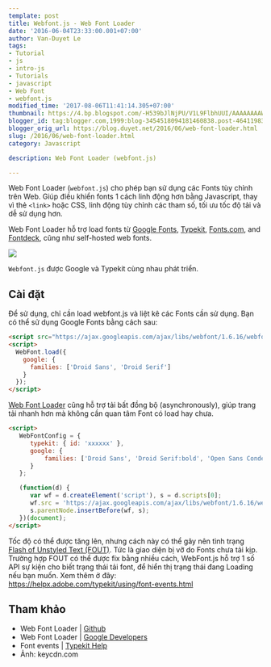 ```yaml
---
template: post
title: Webfont.js - Web Font Loader
date: '2016-06-04T23:33:00.001+07:00'
author: Van-Duyet Le
tags:
- Tutorial
- js
- intro-js
- Tutorials
- javascript
- Web Font
- webfont.js
modified_time: '2017-08-06T11:41:14.305+07:00'
thumbnail: https://4.bp.blogspot.com/-H539bJlNjPU/V1L9FlbhUUI/AAAAAAAAW_E/W_wtHvUOpbgR0ke51a_6F0tkAHvq54drgCK4B/s1600/web-font-performance.png
blogger_id: tag:blogger.com,1999:blog-3454518094181460838.post-4641198387186010113
blogger_orig_url: https://blog.duyet.net/2016/06/web-font-loader.html
slug: /2016/06/web-font-loader.html
category: Javascript

description: Web Font Loader (webfont.js) 

---
```


Web Font Loader (`webfont.js`) cho phép bạn sử dụng các Fonts tùy chỉnh trên Web. Giúp điều khiển fonts 1 cách linh động hơn bằng Javascript, thay vì thẻ `<link>` hoặc CSS, linh động tùy chỉnh các tham số, tối ưu tốc độ tải và dễ sử dụng hơn.

Web Font Loader hỗ trợ load fonts từ [Google Fonts](http://www.google.com/fonts/), [Typekit](http://www.typekit.com/), [Fonts.com](http://fonts.com/), and [Fontdeck](http://fontdeck.com/), cũng như self-hosted web fonts.

[![](https://4.bp.blogspot.com/-H539bJlNjPU/V1L9FlbhUUI/AAAAAAAAW_E/W_wtHvUOpbgR0ke51a_6F0tkAHvq54drgCK4B/s400/web-font-performance.png)](https://blog.duyet.net/2016/06/web-font-loader.html)

`Webfont.js` được Google và Typekit cùng nhau phát triển.

## Cài đặt ##
Để sử dụng, chỉ cần load webfont.js và liệt kê các Fonts cần sử dụng. Bạn có thể sử dụng Google Fonts bằng cách sau:

```html
<script src="https://ajax.googleapis.com/ajax/libs/webfont/1.6.16/webfont.js"></script>
<script>
  WebFont.load({
    google: {
      families: ['Droid Sans', 'Droid Serif']
    }
  });
</script>
```

[Web Font Loader](https://github.com/typekit/webfontloader) cũng hỗ trợ tải bất đồng bộ (asynchronously), giúp trang tải nhanh hơn mà không cần quan tâm Font có load hay chưa.

```html
<script>
   WebFontConfig = {
      typekit: { id: 'xxxxxx' },
      google: {
          families: ['Droid Sans', 'Droid Serif:bold', 'Open Sans Condensed:300,700']
      }
   };

   (function(d) {
      var wf = d.createElement('script'), s = d.scripts[0];
      wf.src = 'https://ajax.googleapis.com/ajax/libs/webfont/1.6.16/webfont.js';
      s.parentNode.insertBefore(wf, s);
   })(document);
</script>
```

Tốc độ có thể được tăng lên, nhưng cách này có thể gây nên tình trạng [Flash of Unstyled Text (FOUT)](http://help.typekit.com/customer/portal/articles/6852). Tức là giao diện bị vỡ do Fonts chưa tải kịp. Trường hợp FOUT có thể được fix bằng nhiều cách, WebFont.js hỗ trợ 1 số API sự kiện cho biết trạng thái tải font, để hiển thị trạng thái đang Loading nếu bạn muốn. Xem thêm ở đây: https://helpx.adobe.com/typekit/using/font-events.html

## Tham khảo ##

- Web Font Loader | [Github](https://github.com/typekit/webfontloader)
- Web Font Loader | [Google Developers](https://developers.google.com/fonts/docs/webfont_loader)
- Font events | [Typekit Help](https://helpx.adobe.com/typekit/using/font-events.html) 
- Ảnh: keycdn.com
